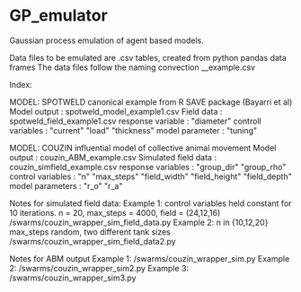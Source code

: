 # GP_emulator
Gaussian process emulation of agent based models.

Data files to be emulated are .csv tables, created from python pandas data frames
The data files follow the naming convection
<model>_<data source>_example<n>.csv
  
Index:

MODEL: SPOTWELD
canonical example from R SAVE package (Bayarri et al)
Model output : spotweld_model_example1.csv
Field data : spotweld_field_example1.csv
  response variable : "diameter"
  controll variables : "current" "load" "thickness"
  model parameter : "tuning"
 
MODEL: COUZIN
influential model of collective animal movement
Model output : couzin_ABM_example<n>.csv
Simulated field data : couzin_simfield_example<n>.csv
  response variables : "group_dir" "group_rho"
  control variables : "n" "max_steps" "field_width" "field_height" "field_depth"
  model parameters : "r_o" "r_a"

Notes for simulated field data:
  Example 1: control variables held constant for 10 iterations. n = 20, max_steps = 4000, field = (24,12,16)
  /swarms/couzin_wrapper_sim_field_data.py
  Example 2: n in {10,12,20} max_steps random, two different tank sizes
  /swarms/couzin_wrapper_sim_field_data2.py

Notes for ABM output
  Example 1: /swarms/couzin_wrapper_sim.py
  Example 2: /swarms/couzin_wrapper_sim2.py
  Example 3: /swarms/couzin_wrapper_sim3.py
